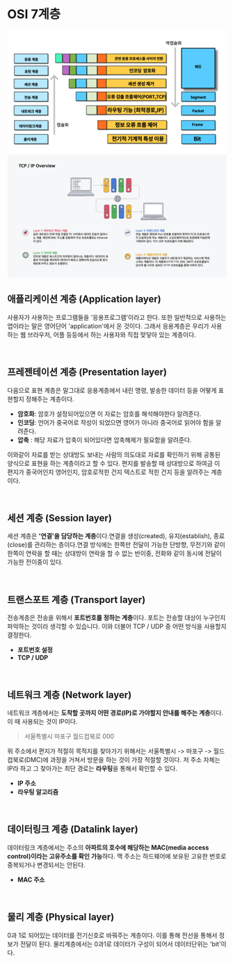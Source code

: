 # OSI 7계층

<img src="./images/osi7.png" width="700px"/>

<img src="./images/browser.png" width="700px"/>

<br/>

## 애플리케이션 계층 (Application layer)

사용자가 사용하는 프로그램들을 '응용프로그램'이라고 한다. 또한 일반적으로 사용하는 앱이라는 말은 영어단어 'application'에서 온 것이다. 그래서 응용계층은 우리가 사용하는 웹 브라우저, 어플 등등에서 하는 사용자와 직접 맞닿아 있는 계층이다. 

<br/>

## 프레젠테이션 계층 (Presentation layer)

다음으로 표현 계층은 말그대로 응용계층에서 내린 명령, 발송한 데이터 등을 어떻게 표현할지 정해주는 계층이다.

- **암호화**: 암호가 설정되어있으면 이 자료는 암호를 해석해야한다 알려준다.
- **인코딩**: 언어가 중국어로 작성이 되었으면 영어가 아니라 중국어로 읽어야 함을 알려준다.
- **압축** : 해당 자료가 압축이 되어있다면 압축해제가 필요함을 알려준다.

이와같이 자료를 받는 상대방도 보내는 사람의 의도대로 자료를 확인하기 위해 공통된 양식으로 표현을 하는 계층이라고 할 수 있다. 편지를 발송할 때 상대방으로 하여금 이 편지가 중국어인지 영어인지, 암호로적힌 건지 텍스트로 적힌 건지 등을 알려주는 계층이다.

<br/>

## 세션 계층 (Session layer)

세션 계층은 **'연결'을 담당하는 계층**이다.연결을 생성(created), 유지(establish), 종료(close)를 관리하는 층이다.연결 방식에는 한쪽만 전달이 가능한 단방향, 무전기와 같이 한쪽이 연락을 할 때는 상대방이 연락을 할 수 없는 반이중, 전화와 같이 동시에 전달이 가능한 전이중이 있다.

<br/>

## 트랜스포트 계층 (Transport layer)

전송계층은 전송을 위해서 **포트번호를 정하는 계층**이다. 포트는 전송할 대상이 누구인지 파악하는 것이라 생각할 수 있습니다. 이와 더불어 TCP / UDP 중 어떤 방식을 사용할지 결정한다.

- **포트번호 설정**
- **TCP / UDP**

<br/>

## 네트워크 계층 (Network layer)

네트워크 계층에서는 **도착할 곳까지 어떤 경로(IP)로 가야할지 안내를 해주는 계층**이다. 이 때 사용되는 것이 IP이다.

> 서울특별시 마포구 월드컵북로 000
> 

위 주소에서 편지가 적절히 목적지를 찾아가기 위해서는 서울특별시 -> 마포구 -> 월드컵북로(DMC)에 과정을 거쳐서 방문을 하는 것이 가장 적절할 것이다. 저 주소 자체는 IP라 하고 그 찾아가는 최단 경로는 **라우팅**을 통해서 확인할 수 있다.

- **IP 주소**
- **라우팅 알고리즘**

<br/>

## 데이터링크 계층 (Datalink layer)

데이터링크 계층에서는 주소의 **아파트의 호수에 해당하는 MAC(media access control)이라는 고유주소를 확인 가능**하다. 맥 주소는 하드웨어에 보유된 고유한 번호로 중복되거나 변경되서는 안된다. 

- **MAC 주소**

<br/>

## 물리 계층 (Physical layer)

0과 1로 되어있는 데이터를 전기신호로 바꿔주는 계층이다. 이를 통해 전선을 통해서 정보가 전달이 된다. 물리계층에서는 0과1로 데이터가 구성이 되어서 데이터단위는 'bit'이다.